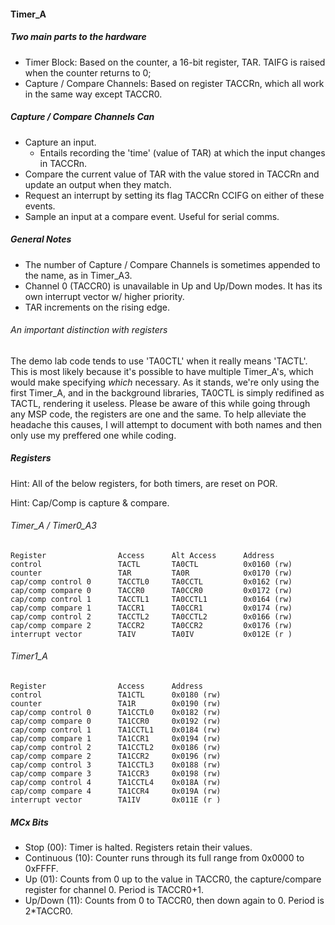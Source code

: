 #### Timer_A

##### Two main parts to the hardware

- Timer Block: Based on the counter, a 16-bit register, TAR. TAIFG is raised when the counter returns to 0;
- Capture / Compare Channels: Based on register TACCRn, which all work in the same way except TACCR0.

##### Capture / Compare Channels Can

- Capture an input.
	- Entails recording the 'time' (value of TAR) at which the input changes in TACCRn.
- Compare the current value of TAR with the value stored in TACCRn and update an output when they match.
- Request an interrupt by setting its flag TACCRn CCIFG on either of these events.
- Sample an input at a compare event. Useful for serial comms.

##### General Notes

- The number of Capture / Compare Channels is sometimes appended to the name, as in Timer_A3.
- Channel 0 (TACCR0) is unavailable in Up and Up/Down modes. It has its own interrupt vector w/ higher priority.
- TAR increments on the rising edge.

###### An important distinction with registers

The demo lab code tends to use 'TA0CTL' when it really means 'TACTL'. 
This is most likely because it's possible to have multiple Timer_A's, 
which would make specifying *which* necessary. As it stands, we're only 
using the first Timer_A, and in the background libraries, TA0CTL is simply 
redifined as TACTL, rendering it useless. Please be aware of this while 
going through any MSP code, the registers are one and the same. To help 
alleviate the headache this causes, I will attempt to document with both names 
and then only use my preffered one while coding.

##### Registers

Hint: All of the below registers, for both timers, are reset on POR.

Hint: Cap/Comp is capture & compare.

###### Timer_A / Timer0_A3

	Register				Access		Alt Access		Address
	control					TACTL		TA0CTL			0x0160 (rw)
	counter					TAR			TA0R			0x0170 (rw)
	cap/comp control 0		TACCTL0		TA0CCTL			0x0162 (rw)
	cap/comp compare 0		TACCR0		TA0CCR0			0x0172 (rw)
	cap/comp control 1		TACCTL1		TA0CCTL1		0x0164 (rw)
	cap/comp compare 1		TACCR1		TA0CCR1			0x0174 (rw)
	cap/comp control 2		TACCTL2		TA0CCTL2		0x0166 (rw)
	cap/comp compare 2		TACCR2		TA0CCR2			0x0176 (rw)
	interrupt vector		TAIV		TA0IV			0x012E (r )

###### Timer1_A

	Register				Access		Address
	control					TA1CTL		0x0180 (rw)
	counter					TA1R		0x0190 (rw)
	cap/comp control 0		TA1CCTL0	0x0182 (rw)
	cap/comp compare 0		TA1CCR0		0x0192 (rw)
	cap/comp control 1		TA1CCTL1	0x0184 (rw)
	cap/comp compare 1		TA1CCR1		0x0194 (rw)
	cap/comp control 2		TA1CCTL2	0x0186 (rw)
	cap/comp compare 2		TA1CCR2		0x0196 (rw)
	cap/comp control 3		TA1CCTL3	0x0188 (rw)
	cap/comp compare 3		TA1CCR3		0x0198 (rw)
	cap/comp control 4		TA1CCTL4	0x018A (rw)
	cap/comp compare 4		TA1CCR4		0x019A (rw)
	interrupt vector		TA1IV		0x011E (r )

##### MCx Bits
- Stop (00): Timer is halted. Registers retain their values.
- Continuous (10): Counter runs through its full range from 0x0000 to 0xFFFF.
- Up (01): Counts from 0 up to the value in TACCR0, the capture/compare register for channel 0. Period is TACCR0+1.
- Up/Down (11): Counts from 0 to TACCR0, then down again to 0. Period is 2*TACCR0.

